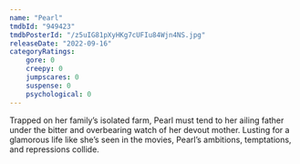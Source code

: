 ```yaml
---
name: "Pearl"
tmdbId: "949423"
tmdbPosterId: "/z5uIG81pXyHKg7cUFIu84Wjn4NS.jpg"
releaseDate: "2022-09-16"
categoryRatings:
    gore: 0
    creepy: 0
    jumpscares: 0
    suspense: 0
    psychological: 0
---
```

Trapped on her family’s isolated farm, Pearl must tend to her ailing father under the bitter and overbearing watch of her devout mother. Lusting for a glamorous life like she’s seen in the movies, Pearl’s ambitions, temptations, and repressions collide.
